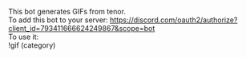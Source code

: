 This bot generates GIFs from tenor.
<br /> To add this bot to your server: 
https://discord.com/oauth2/authorize?client_id=793411666624249867&scope=bot
<br /> To use it:
<br /> !gif (category)
